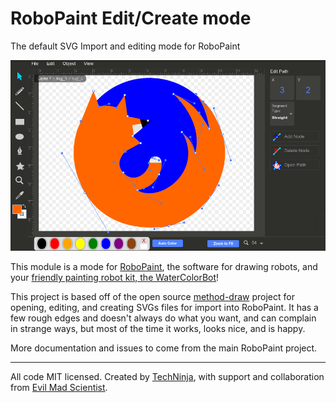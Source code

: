 # RoboPaint Edit/Create mode
The default SVG Import and editing mode for RoboPaint

![Edit Mode](images/edit_preview_1.png?raw=true)

This module is a mode for [RoboPaint](https://github.com/evil-mad/robopaint),
the software for drawing robots, and your
[friendly painting robot kit, the WaterColorBot](http://watercolorbot.com)!

This project is based off of the open source
[method-draw](https://github.com/duopixel/Method-Draw) project for opening,
editing, and creating SVGs files for import into RoboPaint. It has a few rough
edges and doesn't always do what you want, and can complain in strange ways,
but most of the time it works, looks nice, and is happy.

More documentation and issues to come from the main RoboPaint project.

-----

All code MIT licensed. Created by [TechNinja](https://github.com/techninja),
with support and collaboration from
[Evil Mad Scientist](http://evilmadscientist.com).
